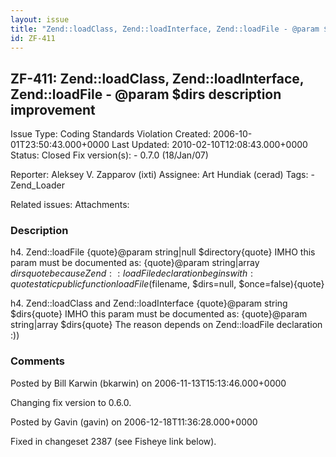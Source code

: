 ```yaml
---
layout: issue
title: "Zend::loadClass, Zend::loadInterface, Zend::loadFile - @param $dirs description improvement"
id: ZF-411
---
```


ZF-411: Zend::loadClass, Zend::loadInterface, Zend::loadFile - @param $dirs description improvement
---------------------------------------------------------------------------------------------------

 Issue Type: Coding Standards Violation Created: 2006-10-01T23:50:43.000+0000 Last Updated: 2010-02-10T12:08:43.000+0000 Status: Closed Fix version(s): - 0.7.0 (18/Jan/07)
 
 Reporter:  Aleksey V. Zapparov (ixti)  Assignee:  Art Hundiak (cerad)  Tags: - Zend\_Loader
 
 Related issues: 
 Attachments: 
### Description

h4. Zend::loadFile {quote}@param string|null $directory{quote} IMHO this param must be documented as: {quote}@param string|array $dirs{quote} because Zend::loadFile declaration begins with: {quote}static public function loadFile($filename, $dirs=null, $once=false){quote}

h4. Zend::loadClass and Zend::loadInterface {quote}@param string $dirs{quote} IMHO this param must be documented as: {quote}@param string|array $dirs{quote} The reason depends on Zend::loadFile declaration :))

 

 

### Comments

Posted by Bill Karwin (bkarwin) on 2006-11-13T15:13:46.000+0000

Changing fix version to 0.6.0.

 

 

Posted by Gavin (gavin) on 2006-12-18T11:36:28.000+0000

Fixed in changeset 2387 (see Fisheye link below).

 

 